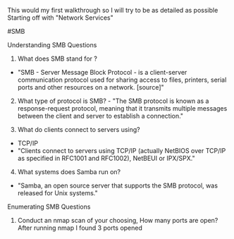 This would my first walkthrough so I will try to be as detailed as possible
Starting off with "Network Services"

#SMB

Understanding SMB
Questions 
1. What does SMB stand for ?
- "SMB - Server Message Block Protocol - is a client-server communication protocol used for sharing access to files, printers, serial ports and other resources on a network. [source]"

2. What type of protocol is SMB? - 
"The SMB protocol is known as a response-request protocol, meaning that it transmits multiple messages between the client and server to establish a connection."

3. What do clients connect to servers using?    
- TCP/IP
- "Clients connect to servers using TCP/IP (actually NetBIOS over TCP/IP as specified in RFC1001 and RFC1002), NetBEUI or IPX/SPX."
 
4. What systems does Samba run on?
 - "Samba, an open source server that supports the SMB protocol, was released for Unix systems."
 
 Enumerating SMB
 Questions
 1.  Conduct an nmap scan of your choosing, How many ports are open?
 After running nmap I found 3 ports opened
 
 
